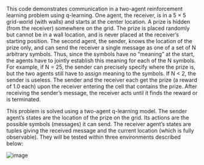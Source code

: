 This code demonstrates communication in a two-agent reinforcement learning problem using q-learning. One agent, the receiver, is in a 5 × 5 grid-world (with walls) and starts at the
center location. A prize is hidden (from the receiver) somewhere on the grid. The prize is placed randomly but cannot be in a wall location, and is never placed at the receiver’s starting position. The second agent, the sender, knows the location of the prize only, and can send the receiver a single message as one of a set of N arbitrary symbols. Thus, since the symbols have no “meaning” at the start, the agents have to jointly establish this meaning for each of the N symbols. For example, if N = 25, the sender can precisely specify where the prize is, but the two agents still have to assign meaning to the symbols. If N < 2, the sender is useless. The sender and the receiver each get the prize (a reward of 1.0 each) upon the receiver entering the cell that contains the prize. After receiving the sender’s message, the receiver acts until it finds the reward or is terminated.

This problem is solved using a two-agent q-learning model. The sender agent’s states are the location of the prize on the grid. Its actions are the possible symbols (messages) it can send. The receiver agent’s states are tuples giving the received message and the current location (which is fully observable). They will be tested within three environments described below:

![image](https://github.com/hyp3rion123/q-learning/assets/78772133/45375b0d-efdf-4847-a617-9ba0860d69ef)

